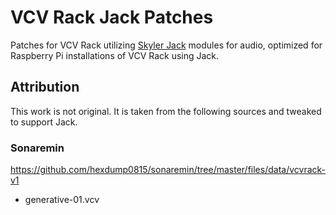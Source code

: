 # VCV Rack Jack Patches

Patches for VCV Rack utilizing [Skyler Jack](https://library.vcvrack.com/?brand=Skrylar) modules for audio, optimized for Raspberry Pi installations of VCV Rack using Jack.

## Attribution

This work is not original. It is taken from the following sources and tweaked to support Jack.

### Sonaremin
https://github.com/hexdump0815/sonaremin/tree/master/files/data/vcvrack-v1

- generative-01.vcv